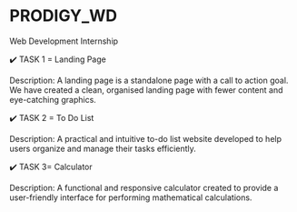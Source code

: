 # PRODIGY_WD
Web Development Internship

✔️ TASK 1 = Landing Page

Description: A landing page is a standalone page with a call to action goal. We have created a clean, organised landing page with fewer content and eye-catching graphics.

✔️ TASK 2 = To Do List

Description: A practical and intuitive to-do list website developed to help users organize and manage their tasks efficiently.

✔️ TASK 3= Calculator

Description: A functional and responsive calculator created to provide a user-friendly interface for performing mathematical calculations.
